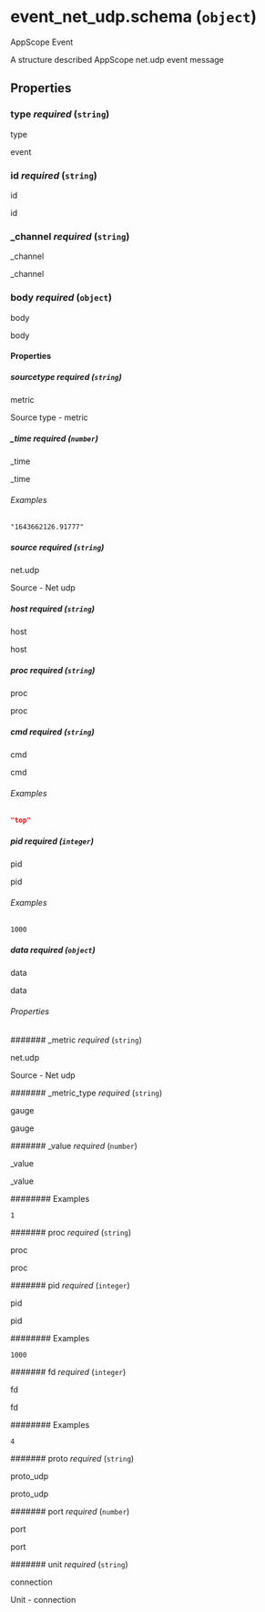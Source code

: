 # event_net_udp.schema (`object`)

AppScope Event

A structure described AppScope net.udp event message

## Properties

### type _required_ (`string`)

type

event

### id _required_ (`string`)

id

id

### _channel _required_ (`string`)

_channel

_channel

### body _required_ (`object`)

body

body

#### Properties

##### sourcetype _required_ (`string`)

metric

Source type - metric

##### _time _required_ (`number`)

_time

_time

###### Examples

`"1643662126.91777"`

##### source _required_ (`string`)

net.udp

Source - Net udp

##### host _required_ (`string`)

host

host

##### proc _required_ (`string`)

proc

proc

##### cmd _required_ (`string`)

cmd

cmd

###### Examples

```json
"top"
```

##### pid _required_ (`integer`)

pid

pid

###### Examples

`1000`

##### data _required_ (`object`)

data

data

###### Properties

####### _metric _required_ (`string`)

net.udp

Source - Net udp

####### _metric_type _required_ (`string`)

gauge

gauge

####### _value _required_ (`number`)

_value

_value

######## Examples

`1`

####### proc _required_ (`string`)

proc

proc

####### pid _required_ (`integer`)

pid

pid

######## Examples

`1000`

####### fd _required_ (`integer`)

fd

fd

######## Examples

`4`

####### proto _required_ (`string`)

proto_udp

proto_udp

####### port _required_ (`number`)

port

port

####### unit _required_ (`string`)

connection

Unit - connection

